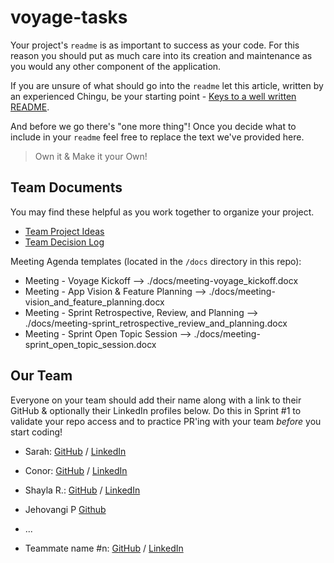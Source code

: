 # voyage-tasks

Your project's `readme` is as important to success as your code. For
this reason you should put as much care into its creation and maintenance
as you would any other component of the application.

If you are unsure of what should go into the `readme` let this article,
written by an experienced Chingu, be your starting point -
[Keys to a well written README](https://tinyurl.com/yk3wubft).

And before we go there's "one more thing"! Once you decide what to include
in your `readme` feel free to replace the text we've provided here.

> Own it & Make it your Own!

## Team Documents

You may find these helpful as you work together to organize your project.

- [Team Project Ideas](./docs/team_project_ideas.md)
- [Team Decision Log](./docs/team_decision_log.md)

Meeting Agenda templates (located in the `/docs` directory in this repo):

- Meeting - Voyage Kickoff --> ./docs/meeting-voyage_kickoff.docx
- Meeting - App Vision & Feature Planning --> ./docs/meeting-vision_and_feature_planning.docx
- Meeting - Sprint Retrospective, Review, and Planning --> ./docs/meeting-sprint_retrospective_review_and_planning.docx
- Meeting - Sprint Open Topic Session --> ./docs/meeting-sprint_open_topic_session.docx

## Our Team

Everyone on your team should add their name along with a link to their GitHub
& optionally their LinkedIn profiles below. Do this in Sprint #1 to validate
your repo access and to practice PR'ing with your team _before_ you start
coding!

- Sarah: [GitHub](https://github.com/sarahlibx) / [LinkedIn](https://www.linkedin.com/in/sarahsmithdeveloper/)
- Conor: [GitHub](https://github.com/conorwburke) / [LinkedIn](https://www.linkedin.com/in/conor-burke-phd-725756231/)
- Shayla R.: [GitHub](https://github.com/shayla-develops-webs) / [LinkedIn](https://www.linkedin.com/in/shaylamrodgers/)
- Jehovangi P [Github](https://github.com/jp249)
- 
   ...
   
- Teammate name #n: [GitHub](https://github.com/ghaccountname) / [LinkedIn](https://linkedin.com/in/liaccountname)
